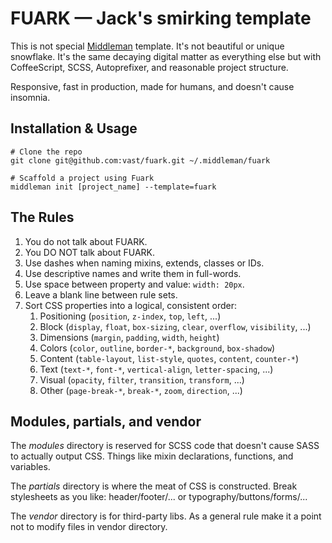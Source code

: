 # FUARK — Jack's smirking template

This is not special [Middleman](http://middlemanapp.com/) template.
It's not beautiful or unique snowflake.
It's the same decaying digital matter as everything else
but with CoffeeScript, SCSS, Autoprefixer, and reasonable project structure.

Responsive, fast in production, made for humans, and doesn't cause insomnia.

## Installation & Usage

    # Clone the repo
    git clone git@github.com:vast/fuark.git ~/.middleman/fuark

    # Scaffold a project using Fuark
    middleman init [project_name] --template=fuark


## The Rules

1. You do not talk about FUARK.
2. You DO NOT talk about FUARK.
3. Use dashes when naming mixins, extends, classes or IDs.
4. Use descriptive names and write them in full-words.
5. Use space between property and value: `width: 20px`.
6. Leave a blank line between rule sets.
7. Sort CSS properties into a logical, consistent order:
    1. Positioning (`position`, `z-index`, `top`, `left`, ...)
    2. Block (`display`, `float`, `box-sizing`, `clear`, `overflow`, `visibility`, ...)
    3. Dimensions (`margin`, `padding`, `width`, `height`)
    4. Colors (`color`, `outline`, `border-*`, `background`, `box-shadow`)
    5. Content (`table-layout`, `list-style`, `quotes`, `content`, `counter-*`)
    6. Text (`text-*`, `font-*`, `vertical-align`, `letter-spacing`, ...)
    7. Visual (`opacity`, `filter`, `transition`, `transform`, ...)
    8. Other (`page-break-*`, `break-*`, `zoom`, `direction`, ...)


## Modules, partials, and vendor

The _modules_ directory is reserved for SCSS code that doesn't cause SASS to actually output CSS.
Things like mixin declarations, functions, and variables.

The _partials_ directory is where the meat of CSS is constructed. Break stylesheets
as you like: header/footer/... or typography/buttons/forms/...

The _vendor_ directory is for third-party libs.
As a general rule make it a point not to modify files in vendor directory.

